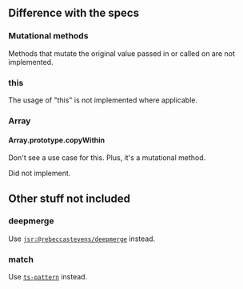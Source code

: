 ## Difference with the specs

### Mutational methods

Methods that mutate the original value passed in or called on are not implemented.

### this

The usage of "this" is not implemented where applicable.

### Array

#### Array.prototype.copyWithin

Don't see a use case for this.
Plus, it's a mutational method.

Did not implement.

## Other stuff not included

### deepmerge

Use [`jsr:@rebeccastevens/deepmerge`](https://github.com/RebeccaStevens/deepmerge-ts) instead.

### match

Use [`ts-pattern`](https://github.com/gvergnaud/ts-pattern) instead.
